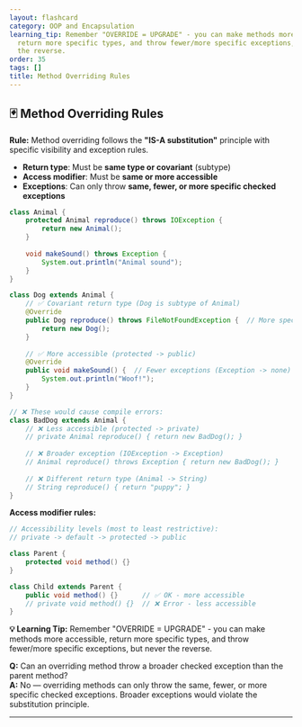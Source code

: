 ```yaml
---
layout: flashcard
category: OOP and Encapsulation
learning_tip: Remember "OVERRIDE = UPGRADE" - you can make methods more accessible,
  return more specific types, and throw fewer/more specific exceptions, but never
  the reverse.
order: 35
tags: []
title: Method Overriding Rules
---
```


## 🃏 Method Overriding Rules

**Rule:** Method overriding follows the **"IS-A substitution"** principle with specific visibility and exception rules.

- **Return type**: Must be **same type or covariant** (subtype)
- **Access modifier**: Must be **same or more accessible**
- **Exceptions**: Can only throw **same, fewer, or more specific checked exceptions**

```java
class Animal {
    protected Animal reproduce() throws IOException {
        return new Animal();
    }
    
    void makeSound() throws Exception {
        System.out.println("Animal sound");
    }
}

class Dog extends Animal {
    // ✅ Covariant return type (Dog is subtype of Animal)
    @Override
    public Dog reproduce() throws FileNotFoundException {  // More specific exception
        return new Dog();
    }
    
    // ✅ More accessible (protected -> public)
    @Override
    public void makeSound() {  // Fewer exceptions (Exception -> none)
        System.out.println("Woof!");
    }
}

// ❌ These would cause compile errors:
class BadDog extends Animal {
    // ❌ Less accessible (protected -> private)
    // private Animal reproduce() { return new BadDog(); }
    
    // ❌ Broader exception (IOException -> Exception)  
    // Animal reproduce() throws Exception { return new BadDog(); }
    
    // ❌ Different return type (Animal -> String)
    // String reproduce() { return "puppy"; }
}
```

**Access modifier rules:**
```java
// Accessibility levels (most to least restrictive):
// private -> default -> protected -> public

class Parent {
    protected void method() {}
}

class Child extends Parent {
    public void method() {}      // ✅ OK - more accessible
    // private void method() {}  // ❌ Error - less accessible
}
```

**💡 Learning Tip:** Remember "OVERRIDE = UPGRADE" - you can make methods more accessible, return more specific types, and throw fewer/more specific exceptions, but never the reverse.

**Q:** Can an overriding method throw a broader checked exception than the parent method?  
**A:** No — overriding methods can only throw the same, fewer, or more specific checked exceptions. Broader exceptions would violate the substitution principle.

---